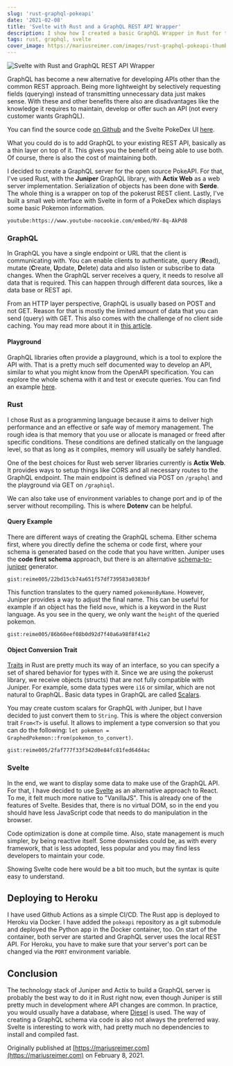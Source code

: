 ```yaml
---
slug: 'rust-graphql-pokeapi'
date: '2021-02-08'
title: 'Svelte with Rust and a GraphQL REST API Wrapper'
description: I show how I created a basic GraphQL Wrapper in Rust for the REST PokeAPI, including a PokeDex website using Svelte
tags: rust, graphql, svelte
cover_image: https://mariusreimer.com/images/rust-graphql-pokeapi-thumb.jpg
---
```


![Svelte with Rust and GraphQL REST API Wrapper](/images/rust-graphql-pokeapi-hq.jpg)

GraphQL has become a new alternative for developing APIs other than the common REST approach. Being more lightweight by selectively requesting fields (querying) instead of transmitting unnecessary data just makes sense. With these and other benefits there also are disadvantages like the knowledge it requires to maintain, develop or offer such an API (not every customer wants GraphQL).

You can find the source code [on Github](https://github.com/reime005/graphql_pokeapi_rust) and the Svelte PokeDex UI [here](https://graphql-pokeapi-rust.reime005.vercel.app).

What you could do is to add GraphQL to your existing REST API, basically as a thin layer on top of it. This gives you the benefit of being able to use both. Of course, there is also the cost of maintaining both.

I decided to create a GraphQL server for the open source PokeAPI. For that, I've used Rust, with the **Juniper** GraphQL library, with **Actix Web** as a web server implementation. Serialization of objects has been done with **Serde**. The whole thing is a wrapper on top of the pokerust REST client. Lastly, I've built a small web interface with Svelte in form of a PokeDex which displays some basic Pokemon information.

`youtube:https://www.youtube-nocookie.com/embed/RV-8q-AkPd8`

### GraphQL

In GraphQL you have a single endpoint or URL that the client is communicating with. You can enable clients to authenticate, query (**R**ead), mutate (**C**reate, **U**pdate, **D**elete) data and also listen or subscribe to data changes. When the GraphQL server receives a query, it needs to resolve all data that is required. This can happen through different data sources, like a data base or REST api.

From an HTTP layer perspective, GraphQL is usually based on POST and not GET. Reason for that is mostly the limited amount of data that you can send (query) with GET. This also comes with the challenge of no client side caching. You may read more about it in [this article](https://www.apollographql.com/blog/graphql-caching-the-elephant-in-the-room-11a3df0c23ad/).

#### Playground

GraphQL libraries often provide a playground, which is a tool to explore the API with. That is a pretty much self documented way to develop an API, similar to what you might know from the OpenAPI specification. You can explore the whole schema with it and test or execute queries. You can find an example [here](https://graphql-pokeapi.herokuapp.com/graphiql).

### Rust

I chose Rust as a programming language because it aims to deliver high performance and an effective or safe way of memory management. The rough idea is that memory that you use or allocate is managed or freed after specific conditions. These conditions are defined statically on the language level, so that as long as it compiles, memory will usually be safely handled.

One of the best choices for Rust web server libraries currently is **Actix Web**. It provides ways to setup things like CORS and all necessary routes to the GraphQL endpoint. The main endpoint is defined via POST on `/graphql` and the playground via GET on `/graphiql`.

We can also take use of environment variables to change port and ip of the server without recompiling. This is where **Dotenv** can be helpful.

#### Query Example

There are different ways of creating the GraphQL schema. Either schema first, where you directly define the schema or code first, where your schema is generated based on the code that you have written. Juniper uses the **code first schema** approach, but there is an alternative [schema-to-juniper](https://github.com/davidpdrsn/juniper-from-schema) generator.

`gist:reime005/22bd15cb74a651f57df739583a0383bf`

This function translates to the query named `pokemonByName`. However, Juniper provides a way to adjust the final name. This can be useful for example if an object has the field `move`, which is a keyword in the Rust language. As you see in the query, we only want the `height` of the queried pokemon.

`gist:reime005/86b60eef08b0d92d7f40a6a98f8f41e2`

#### Object Conversion Trait

[Traits](https://doc.rust-lang.org/book/ch10-02-traits.html) in Rust are pretty much its way of an interface, so you can specify a set of shared behavior for types with it. Since we are using the pokerust library, we receive objects (structs) that are not fully compatible with Juniper. For example, some data types were `i16` or similar, which are not natural to GraphQL. Basic data types in GraphQL are called [Scalars](https://graphql-rust.github.io/juniper/current/types/scalars.html).

You may create custom scalars for GraphQL with Juniper, but I have decided to just convert them to `String`. This is where the object conversion trait `From<T>` is useful. It allows to implement a type conversion so that you can do the following: `let pokemon = GraphedPokemon::from(pokemon_to_convert)`.

`gist:reime005/2faf777f33f342d0e84fc81fed64d4ac`

### Svelte

In the end, we want to display some data to make use of the GraphQL API. For that, I have decided to use [Svelte](https://svelte.dev) as an alternative approach to React. To me, it felt much more native to "VanillaJS". This is already one of the features of Svelte. Besides that, there is no virtual DOM, so in the end you should have less JavaScript code that needs to do manipulation in the browser.

Code optimization is done at compile time. Also, state management is much simpler, by being reactive itself. Some downsides could be, as with every framework, that is less adopted, less popular and you may find less developers to maintain your code.

Showing Svelte code here would be a bit too much, but the syntax is quite easy to understand.

## Deploying to Heroku

I have used Github Actions as a simple CI/CD. The Rust app is deployed to Heroku via Docker. I have added the `pokeapi` repository as a git submodule and deployed the Python app in the Docker container, too. On start of the container, both server are started and GraphQL server uses the local REST API. For Heroku, you have to make sure that your server's port can be changed via the `PORT` environment variable.

## Conclusion

The technology stack of Juniper and Actix to build a GraphQL server is probably the best way to do it in Rust right now, even though Juniper is still pretty much in development where API changes are common. In practice, you would usually have a database, where [Diesel](http://diesel.rs) is used. The way of creating a GraphQL schema via code is also not always the preferred way. Svelte is interesting to work with, had pretty much no dependencies to install and compiled fast.

Originally published at [https://mariusreimer.com](https://mariusreimer.com) on February 8, 2021.
